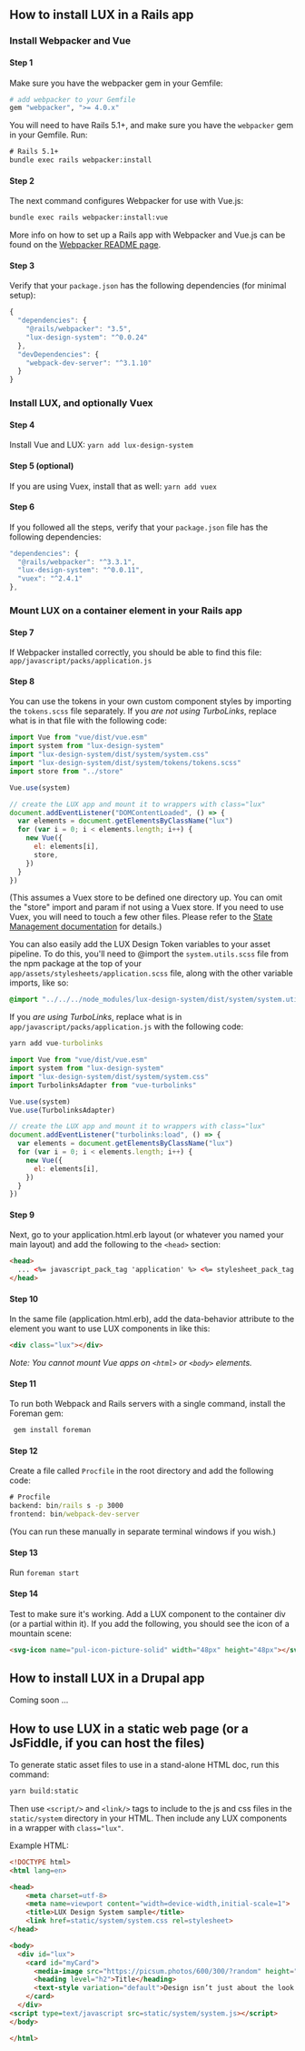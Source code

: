 ## How to install LUX in a Rails app

### Install Webpacker and Vue

#### Step 1

Make sure you have the webpacker gem in your Gemfile:

```ruby
# add webpacker to your Gemfile
gem "webpacker", ">= 4.0.x"
```

You will need to have Rails 5.1+, and make sure you have the `webpacker` gem in your Gemfile. Run:

```cmd
# Rails 5.1+
bundle exec rails webpacker:install
```

#### Step 2

The next command configures Webpacker for use with Vue.js:

```cmd
bundle exec rails webpacker:install:vue
```

More info on how to set up a Rails app with Webpacker and Vue.js can be found on the [Webpacker README page](https://github.com/rails/webpacker#vue).

#### Step 3

Verify that your `package.json` has the following dependencies (for minimal setup):

```javascript
{
  "dependencies": {
    "@rails/webpacker": "3.5",
    "lux-design-system": "^0.0.24"
  },
  "devDependencies": {
    "webpack-dev-server": "^3.1.10"
  }
}
```

### Install LUX, and optionally Vuex

#### Step 4

Install Vue and LUX:
`yarn add lux-design-system`

#### Step 5 (optional)

If you are using Vuex, install that as well:
`yarn add vuex`

#### Step 6

If you followed all the steps, verify that your `package.json` file has the following dependencies:

```javascript
"dependencies": {
  "@rails/webpacker": "^3.3.1",
  "lux-design-system": "^0.0.11",
  "vuex": "^2.4.1"
},
```

### Mount LUX on a container element in your Rails app

#### Step 7

If Webpacker installed correctly, you should be able to find this file: `app/javascript/packs/application.js`

#### Step 8

You can use the tokens in your own custom component styles by importing the `tokens.scss` file separately. If you _*are not using TurboLinks*_, replace what is in that file with the following code:

```javascript
import Vue from "vue/dist/vue.esm"
import system from "lux-design-system"
import "lux-design-system/dist/system/system.css"
import "lux-design-system/dist/system/tokens/tokens.scss"
import store from "../store"

Vue.use(system)

// create the LUX app and mount it to wrappers with class="lux"
document.addEventListener("DOMContentLoaded", () => {
  var elements = document.getElementsByClassName("lux")
  for (var i = 0; i < elements.length; i++) {
    new Vue({
      el: elements[i],
      store,
    })
  }
})
```

(This assumes a Vuex store to be defined one directory up. You can omit the "store" import and param if not using a Vuex store. If you need to use Vuex, you will need to touch a few other files. Please refer to the [State Management documentation](https://pulibrary.github.io/lux/docs/#/State%20Management) for details.)

You can also easily add the LUX Design Token variables to your asset pipeline. To do this, you'll need to @import the `system.utils.scss` file from the npm package at the top of your `app/assets/stylesheets/application.scss` file, along with the other variable imports, like so:

```scss
@import "../../../node_modules/lux-design-system/dist/system/system.utils.scss";
```

If you _*are using TurboLinks*_, replace what is in `app/javascript/packs/application.js` with the following code:

```cmd
yarn add vue-turbolinks
```

```javascript
import Vue from "vue/dist/vue.esm"
import system from "lux-design-system"
import "lux-design-system/dist/system/system.css"
import TurbolinksAdapter from "vue-turbolinks"

Vue.use(system)
Vue.use(TurbolinksAdapter)

// create the LUX app and mount it to wrappers with class="lux"
document.addEventListener("turbolinks:load", () => {
  var elements = document.getElementsByClassName("lux")
  for (var i = 0; i < elements.length; i++) {
    new Vue({
      el: elements[i],
    })
  }
})
```

#### Step 9

Next, go to your application.html.erb layout (or whatever you named your main layout) and add the following to the `<head>` section:

```html
<head>
  ... <%= javascript_pack_tag 'application' %> <%= stylesheet_pack_tag 'application' %> ...
</head>
```

#### Step 10

In the same file (application.html.erb), add the data-behavior attribute to the element you want to use LUX components in like this:

```html
<div class="lux"></div>
```

_Note: You cannot mount Vue apps on `<html>` or `<body>` elements._

#### Step 11

To run both Webpack and Rails servers with a single command, install the Foreman gem:

```cmd
 gem install foreman
```

#### Step 12

Create a file called `Procfile` in the root directory and add the following code:

```cmd
# Procfile
backend: bin/rails s -p 3000
frontend: bin/webpack-dev-server
```

(You can run these manually in separate terminal windows if you wish.)

#### Step 13

Run `foreman start`

#### Step 14

Test to make sure it's working. Add a LUX component to the container div (or a partial within it). If you add the following,
you should see the icon of a mountain scene:

```html
<svg-icon name="pul-icon-picture-solid" width="48px" height="48px"></svg-icon>
```

## How to install LUX in a Drupal app

Coming soon ...

## How to use LUX in a static web page (or a JsFiddle, if you can host the files)

To generate static asset files to use in a stand-alone HTML doc, run this command:

```cmd
yarn build:static
```

Then use `<script/>` and `<link/>` tags to include to the js and css files in the `static/system` directory in your HTML. Then include any LUX components in a wrapper with `class="lux"`.

Example HTML:

```html
<!DOCTYPE html>
<html lang=en>

<head>
    <meta charset=utf-8>
    <meta name=viewport content="width=device-width,initial-scale=1">
    <title>LUX Design System sample</title>
    <link href=static/system/system.css rel=stylesheet>
</head>

<body>
  <div id="lux">
  	<card id="myCard">
  	  <media-image src="https://picsum.photos/600/300/?random" height="medium" cover></media-image>
  	  <heading level="h2">Title</heading>
  	  <text-style variation="default">Design isn’t just about the look and feel. Design is how it works.</text-style>
  	</card>
  </div>
<script type=text/javascript src=static/system/system.js></script>
</body>

</html>
```
